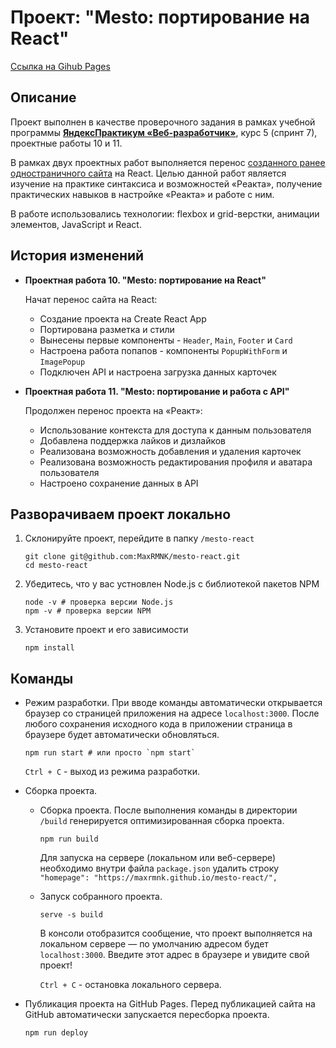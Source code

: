 # Проект: "Mesto: портирование на React"
[Ссылка на Gihub Pages](https://maxrmnk.github.io/mesto-react/)

## Описание
Проект выполнен в качестве проверочного задания в рамках учебной программы **[ЯндексПрактикум «Веб-разработчик»](https://practicum.yandex.ru/web/)**, курс 5 (спринт 7), проектные работы 10 и 11.

В рамках двух проектных работ выполняется перенос [созданного ранее одностраничного сайта](https://github.com/MaxRMNK/mesto) на React. Целью данной работ является изучение на практике синтаксиса и возможностей «Реакта», получение практических навыков в настройке «Реакта» и работе с ним.

В работе использовались технологии: flexbox и grid-верстки, анимации элементов, JavaScript и React.

## История изменений
* **Проектная работа 10. "Mesto: портирование на React"**

  Начат перенос сайта на React:
  - Создание проекта на Create React App
  - Портирована разметка и стили
  - Вынесены первые компоненты - `Header`, `Main`, `Footer` и `Card`
  - Настроена работа попапов - компоненты `PopupWithForm` и `ImagePopup`
  - Подключен API и настроена загрузка данных карточек

* **Проектная работа 11. "Mesto: портирование и работа с API"**

  Продолжен перенос проекта на «Реакт»:
  - Использование контекста для доступа к данным пользователя
  - Добавлена поддержка лайков и дизлайков
  - Реализована возможность добавления и удаления карточек
  - Реализована возможность редактирования профиля и аватара пользователя
  - Настроено сохранение данных в API

## Разворачиваем проект локально
1. Склонируйте проект, перейдите в папку `/mesto-react`
    ```shell
    git clone git@github.com:MaxRMNK/mesto-react.git
    cd mesto-react
    ```
2. Убедитесь, что у вас устновлен Node.js с библиотекой пакетов NPM
    ```shell
    node -v # проверка версии Node.js
    npm -v # проверка версии NPM
    ```
3. Установите проект и его зависимости
    ```shell
    npm install
    ```
## Команды
* Режим разработки. При вводе команды автоматически открывается браузер со страницей приложения на адресе `localhost:3000`. После любого сохранения исходного кода в приложении страница в браузере будет автоматически обновляться.
    ```shell
    npm run start # или просто `npm start`
    ```
    `Ctrl + C` - выход из режима разработки.

* Сборка проекта.
  - Сборка проекта. После выполнения команды в директории `/build` генерируется оптимизированная сборка проекта.
    ```shell
    npm run build
    ```
    Для запуска на сервере (локальном или веб-сервере) необходимо внутри файла `package.json` удалить строку `"homepage": "https://maxrmnk.github.io/mesto-react/",`

  - Запуск собранного проекта.
    ```shell
    serve -s build
    ```
    В консоли отобразится сообщение, что проект выполняется на локальном сервере — по умолчанию адресом будет `localhost:3000`. Введите этот адрес в браузере и увидите свой проект!

    `Ctrl + C` - остановка локального сервера.

* Публикация проекта на GitHub Pages. Перед публикацией сайта на GitHub автоматически запускается пересборка проекта.
    ```shell
    npm run deploy
    ```
